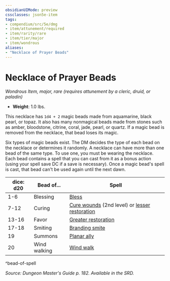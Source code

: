 ```yaml
---
obsidianUIMode: preview
cssclasses: json5e-item
tags:
- compendium/src/5e/dmg
- item/attunement/required
- item/rarity/rare
- item/tier/major
- item/wondrous
aliases: 
- "Necklace of Prayer Beads"
---
```

# Necklace of Prayer Beads
*Wondrous Item, major, rare (requires attunement by a cleric, druid, or paladin)*  

- **Weight**: 1.0 lbs.

This necklace has `1d4 + 2` magic beads made from aquamarine, black pearl, or topaz. It also has many nonmagical beads made from stones such as amber, bloodstone, citrine, coral, jade, pearl, or quartz. If a magic bead is removed from the necklace, that bead loses its magic.

Six types of magic beads exist. The DM decides the type of each bead on the necklace or determines it randomly. A necklace can have more than one bead of the same type. To use one, you must be wearing the necklace. Each bead contains a spell that you can cast from it as a bonus action (using your spell save DC if a save is necessary). Once a magic bead's spell is cast, that bead can't be used again until the next dawn.

| dice: d20 | Bead of... | Spell |
|-----------|------------|-------|
| 1-6 | Blessing | [Bless](bless.md) |
| 7-12 | Curing | [Cure wounds](cure-wounds.md) (2nd level) or [lesser restoration](lesser-restoration.md) |
| 13-16 | Favor | [Greater restoration](greater-restoration.md) |
| 17-18 | Smiting | [Branding smite](branding-smite.md) |
| 19 | Summons | [Planar ally](planar-ally.md) |
| 20 | Wind walking | [Wind walk](wind-walk.md) |
^bead-of-spell

*Source: Dungeon Master's Guide p. 182. Available in the SRD.*
